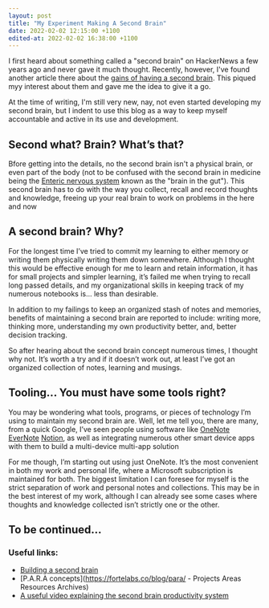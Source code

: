 ```yaml
---
layout: post
title: "My Experiment Making A Second Brain"
date: 2022-02-02 12:15:00 +1100
edited-at: 2022-02-02 16:38:00 +1100
---
```


I first heard about something called a "second brain" on HackerNews a few years ago and never gave it much thought. Recently, however, I've found another article there about the [gains of having a second brain](https://news.ycombinator.com/item?id=30151963). This piqued myy interest about them and gave me the idea to give it a go.

At the time of writing, I'm still very new, nay, not even started developing my second brain, but I indent to use this blog as a way to keep myself accountable and active in its use and development.

## Second what? Brain? What’s that?
Bfore getting into the details, no the second brain isn't a physical brain, or even part of the body (not to be confused with the second brain in medicine being the [Enteric nervous system](https://en.wikipedia.org/wiki/Enteric_nervous_system) known as the "brain in the gut"). This second brain has to do with the way you collect, recall and record thoughts and knowledge, freeing up your real brain to work on problems in the here and now


## A second brain? Why?
For the longest time I’ve tried to commit my learning to either memory or writing them physically writing them down somewhere. Although I thought this would be effective enough for me to learn and retain information, it has for small projects and simpler learning, it’s failed me when trying to recall long passed details, and my organizational skills in keeping track of my numerous notebooks is... less than desirable.

In addition to my failings to keep an organized stash of notes and memories, benefits of maintaining a second brain are reported to include: writing more, thinking more, understanding my own productivity better, and, better decision tracking.

So after hearing about the second brain concept numerous times, I thought why not. It’s worth a try and if it doesn’t work out, at least I’ve got an organized collection of notes, learning and musings.

## Tooling... You must have some tools right?
You may be wondering what tools, programs, or pieces of technology I’m using to maintain my second brain are. Well, let me tell you, there are many, from a quick Google, I’ve seen people using software like [OneNote](https://www.microsoft.com/en-au/microsoft-365/onenote/digital-note-taking-app) [EverNote](https://evernote.com/) [Notion](https://www.notion.so/), as well as integrating numerous other smart device apps with them to build a multi-device multi-app solution

For me though, I’m starting out using just OneNote. It’s the most convenient in both my work and personal life, where a Microsoft subscription is maintained for both. The biggest limitation I can foresee for myself is the strict separation of work and personal notes and collections. This may be in the best interest of my work, although I can already see some cases where thoughts and knowledge collected isn’t strictly one or the other.

## To be continued...

### Useful links:
- [Building a second brain](https://fortelabs.co/blog/basboverview/)  
- [P.A.R.A concepts](https://fortelabs.co/blog/para/ - Projects Areas Resources Archives)
- [A useful video explaining the second brain productivity system](https://www.youtube.com/watch?v=OP3dA2GcAh8)
